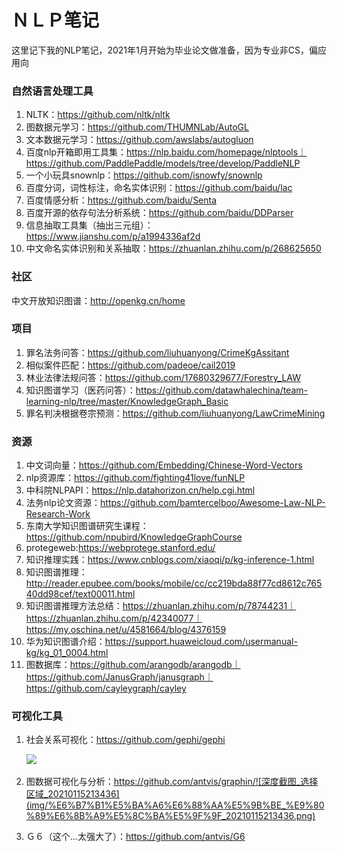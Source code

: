 # ＮＬＰ笔记

这里记下我的NLP笔记，2021年1月开始为毕业论文做准备，因为专业非CS，偏应用向

### 自然语言处理工具

1. NLTK：https://github.com/nltk/nltk
2. 图数据元学习：https://github.com/THUMNLab/AutoGL
3. 文本数据元学习：https://github.com/awslabs/autogluon
4. 百度nlp开箱即用工具集：https://nlp.baidu.com/homepage/nlptools｜https://github.com/PaddlePaddle/models/tree/develop/PaddleNLP
5. 一个小玩具snownlp：https://github.com/isnowfy/snownlp
6. 百度分词，词性标注，命名实体识别：https://github.com/baidu/lac
7. 百度情感分析：https://github.com/baidu/Senta
8. 百度开源的依存句法分析系统：https://github.com/baidu/DDParser
9. 信息抽取工具集（抽出三元组）：https://www.jianshu.com/p/a1994336af2d
10. 中文命名实体识别和关系抽取：https://zhuanlan.zhihu.com/p/268625650

### 社区

中文开放知识图谱：http://openkg.cn/home

### 项目

1. 罪名法务问答：https://github.com/liuhuanyong/CrimeKgAssitant
2. 相似案件匹配：https://github.com/padeoe/cail2019
3. 林业法律法规问答：https://github.com/17680329677/Forestry_LAW
4. 知识图谱学习（医药问答）：https://github.com/datawhalechina/team-learning-nlp/tree/master/KnowledgeGraph_Basic
5. 罪名判决根据卷宗预测：https://github.com/liuhuanyong/LawCrimeMining

### 资源

1. 中文词向量：https://github.com/Embedding/Chinese-Word-Vectors
2. nlp资源库：https://github.com/fighting41love/funNLP
3. 中科院NLPAPI：https://nlp.datahorizon.cn/help.cgi.html
4. 法务nlp论文资源：https://github.com/bamtercelboo/Awesome-Law-NLP-Research-Work
5. 东南大学知识图谱研究生课程：https://github.com/npubird/KnowledgeGraphCourse
6. protegeweb:https://webprotege.stanford.edu/
7. 知识推理实践：https://www.cnblogs.com/xiaoqi/p/kg-inference-1.html
8. 知识图谱推理：http://reader.epubee.com/books/mobile/cc/cc219bda88f77cd8612c76540dd98cef/text00011.html
9. 知识图谱推理方法总结：https://zhuanlan.zhihu.com/p/78744231｜https://zhuanlan.zhihu.com/p/42340077｜https://my.oschina.net/u/4581664/blog/4376159
10. 华为知识图谱介绍：https://support.huaweicloud.com/usermanual-kg/kg_01_0004.html
11. 图数据库：https://github.com/arangodb/arangodb｜https://github.com/JanusGraph/janusgraph｜https://github.com/cayleygraph/cayley

### 可视化工具

1. 社会关系可视化：https://github.com/gephi/gephi

   ![](http://www.designandanalytics.com/sites/default/files/finals-directed-low.png)

2. 图数据可视化与分析：https://github.com/antvis/graphin/![深度截图_选择区域_20210115213436](img/%E6%B7%B1%E5%BA%A6%E6%88%AA%E5%9B%BE_%E9%80%89%E6%8B%A9%E5%8C%BA%E5%9F%9F_20210115213436.png)

3. Ｇ６（这个...太强大了）：https://github.com/antvis/G6